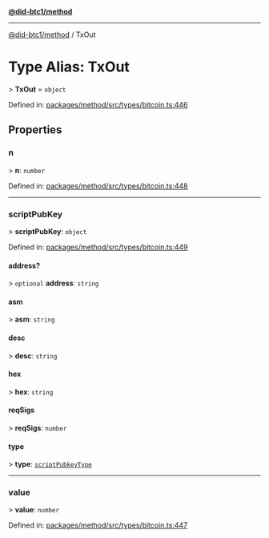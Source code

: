 [**@did-btc1/method**](../README.md)

***

[@did-btc1/method](../globals.md) / TxOut

# Type Alias: TxOut

&gt; **TxOut** = `object`

Defined in: [packages/method/src/types/bitcoin.ts:446](https://github.com/dcdpr/did-btc1-js/blob/4ab6f9915d95beed9bc633644c9db1539395f512/packages/method/src/types/bitcoin.ts#L446)

## Properties

### n

&gt; **n**: `number`

Defined in: [packages/method/src/types/bitcoin.ts:448](https://github.com/dcdpr/did-btc1-js/blob/4ab6f9915d95beed9bc633644c9db1539395f512/packages/method/src/types/bitcoin.ts#L448)

***

### scriptPubKey

&gt; **scriptPubKey**: `object`

Defined in: [packages/method/src/types/bitcoin.ts:449](https://github.com/dcdpr/did-btc1-js/blob/4ab6f9915d95beed9bc633644c9db1539395f512/packages/method/src/types/bitcoin.ts#L449)

#### address?

&gt; `optional` **address**: `string`

#### asm

&gt; **asm**: `string`

#### desc

&gt; **desc**: `string`

#### hex

&gt; **hex**: `string`

#### reqSigs

&gt; **reqSigs**: `number`

#### type

&gt; **type**: [`scriptPubkeyType`](scriptPubkeyType.md)

***

### value

&gt; **value**: `number`

Defined in: [packages/method/src/types/bitcoin.ts:447](https://github.com/dcdpr/did-btc1-js/blob/4ab6f9915d95beed9bc633644c9db1539395f512/packages/method/src/types/bitcoin.ts#L447)
